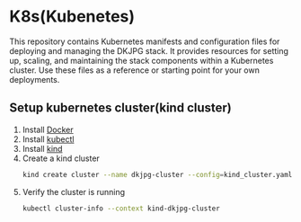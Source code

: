 # K8s(Kubenetes)
This repository contains Kubernetes manifests and configuration files for deploying and managing the DKJPG stack. It provides resources for setting up, scaling, and maintaining the stack components within a Kubernetes cluster. Use these files as a reference or starting point for your own deployments.

## Setup kubernetes cluster(kind cluster)
1. Install [Docker](https://docs.docker.com/get-docker/)
2. Install [kubectl](https://kubernetes.io/docs/tasks/tools/install-kubectl/)
3. Install [kind](https://kind.sigs.k8s.io/docs/user/quick-start/)
4. Create a kind cluster
   ```bash
   kind create cluster --name dkjpg-cluster --config=kind_cluster.yaml
   ```
5. Verify the cluster is running
   ```bash
   kubectl cluster-info --context kind-dkjpg-cluster
    ```